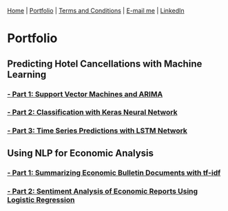 [Home](https://mgcodesandstats.github.io/) |
[Portfolio](https://mgcodesandstats.github.io/portfolio/) |
[Terms and Conditions](https://mgcodesandstats.github.io/terms/) |
[E-mail me](mailto:contact@michaeljgrogan.com) |
[LinkedIn](https://www.linkedin.com/in/michaeljgrogan/)

# Portfolio

## Predicting Hotel Cancellations with Machine Learning

### [- Part 1: Support Vector Machines and ARIMA](https://www.michael-grogan.com/hotel-cancellations/)

### [- Part 2: Classification with Keras Neural Network](https://www.michael-grogan.com/hotel-cancellations/www.michael-grogan.com/hotel-cancellations-neuralnetwork)

### [- Part 3: Time Series Predictions with LSTM Network](https://www.michael-grogan.com/hotel-cancellations/www.michael-grogan.com/hotel-cancellations-lstm)

## Using NLP for Economic Analysis

### [- Part 1: Summarizing Economic Bulletin Documents with tf-idf](https://www.michael-grogan.com/nlp-economics/)

### [- Part 2: Sentiment Analysis of Economic Reports Using Logistic Regression](https://www.michael-grogan.com/sentiment-analysis-economics/)
